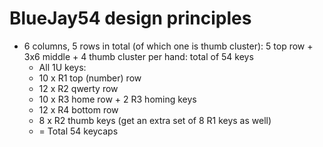# BlueJay54 design principles

- 6 columns, 5 rows in total (of which one is thumb cluster): 5 top row + 3x6 middle + 4 thumb cluster per hand: total of 54 keys
	+ All 1U keys:
	+ 10 x R1 top (number) row
	+ 12 x R2 qwerty row
	+ 10 x R3 home row + 2 R3 homing keys
	+ 12 x R4 bottom row
	+ 8 x R2 thumb keys (get an extra set of 8 R1 keys as well)
	+ = Total 54 keycaps